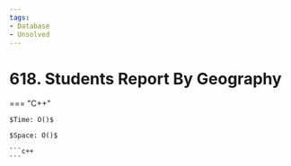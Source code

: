 ```yaml
---
tags:
- Database
- Unsolved
---
```



# 618. Students Report By Geography

=== "C++"

    $Time: O()$

    $Space: O()$

    ```c++
    ```